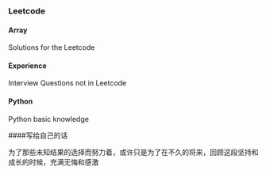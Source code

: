 ### Leetcode

#### Array
Solutions for the Leetcode

#### Experience
Interview Questions not in Leetcode

#### Python
Python basic knowledge 



####写给自己的话

为了那些未知结果的选择而努力着，或许只是为了在不久的将来，回顾这段坚持和成长的时候，充满无悔和感激
